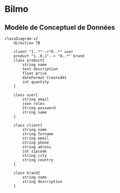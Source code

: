 # Bilmo

## Modèle de Conceptuel de Données
<!-- [![](https://mermaid.ink/img/pako:eNqNUstSwzAM_BWPjkzboRxzYIbH8ANw9EXYamtI7CDLQOn037GTtilNB_DJWW3k3ZU2YIIlqMDUGOO9wyVjM32_UtqrfKxjMuKCV0-32veYqR15URrms9mFhun0WsNld1UpEvekloNNZse6nMw7njoQnxm93bfLD-_5mx4rJwo7v1QeGxpAoU9RlqJh1xZZQ2VRB5TcxpkjukWhh8BNrtwx5Q97I0PVZRdvCb04WffodvBYRBU7Y0XUoKsH9CXmdDjUFEfMNjf5CGx_MXXyYp_tXynswEXgs_iJwL2YVfBjLlqmGH9m8uXashQjrjnkdAyG5IXP59dN-Z9mRkPdwgQayrNzNq9n10WDrCj_C1W-WuRXDdoXHiYJj2tvoBJONIHUlsnvthmqBdaRtt933eVe?type=png)](https://mermaid.live/edit#pako:eNqNUstSwzAM_BWPjkzboRxzYIbH8ANw9EXYamtI7CDLQOn037GTtilNB_DJWW3k3ZU2YIIlqMDUGOO9wyVjM32_UtqrfKxjMuKCV0-32veYqR15URrms9mFhun0WsNld1UpEvekloNNZse6nMw7njoQnxm93bfLD-_5mx4rJwo7v1QeGxpAoU9RlqJh1xZZQ2VRB5TcxpkjukWhh8BNrtwx5Q97I0PVZRdvCb04WffodvBYRBU7Y0XUoKsH9CXmdDjUFEfMNjf5CGx_MXXyYp_tXynswEXgs_iJwL2YVfBjLlqmGH9m8uXashQjrjnkdAyG5IXP59dN-Z9mRkPdwgQayrNzNq9n10WDrCj_C1W-WuRXDdoXHiYJj2tvoBJONIHUlsnvthmqBdaRtt933eVe) -->
```mermaid
classDiagram-v2 
    direction TB

    client "1..*"-->"0..*" user
    product "1..0,1"--> "0..*" brand
    class product{
        string name
        text description
        float price
        dateFormat CreatedAt
        int quantity
    }

    class user{
        string email
        json roles
        string password
        string name
    }

    class client{
        string name
        string forname
        string email
        string phone
        string adress
        int zipcode
        string city
        string country
    }

    class brand{
        string name
        string description
    }
```